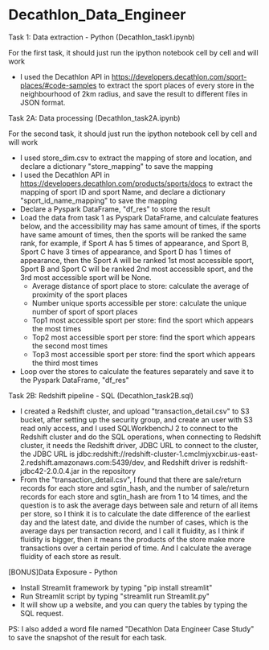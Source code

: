 # Decathlon_Data_Engineer

Task 1: Data extraction - Python (Decathlon_task1.ipynb)

For the first task, it should just run the ipython notebook cell by cell and will work
- I used the Decathlon API in https://developers.decathlon.com/sport-places/#code-samples to extract the sport places of every store in the neighbourhood of 2km radius, and save the result to different files in JSON format.

Task 2A: Data processing (Decathlon_task2A.ipynb)

For the second task, it should just run the ipython notebook cell by cell and will work
- I used store_dim.csv to extract the mapping of store and location, and declare a dictionary "store_mapping" to save the mapping
- I used the Decathlon API in https://developers.decathlon.com/products/sports/docs to extract the mapping of sport ID and sport Name, and declare a dictionary "sport_id_name_mapping" to save the mapping
- Declare a Pyspark DataFrame, "df_res" to store the result 
- Load the data from task 1 as Pyspark DataFrame, and calculate features below, and the accessibility may has same amount of times, if the sports have same amount of times, then the sports will be ranked the same rank, for example, if Sport A has 5 times of appearance, and Sport B, Sport C have 3 times of appearance, and Sport D has 1 times of appearance, then the Sport A will be ranked 1st most accessible sport, Sport B and Sport C will be ranked 2nd most accessible sport, and the 3rd most accessible sport will be None.
  - Average distance of sport place to store: calculate the average of proximity of the sport places
  - Number unique sports accessible per store: calculate the unique number of sport of sport places
  - Top1 most accessible sport per store: find the sport which appears the most times
  - Top2 most accessible sport per store: find the sport which appears the second most times
  - Top3 most accessible sport per store: find the sport which appears the third most times
- Loop over the stores to calculate the features separately and save it to the Pyspark DataFrame, "df_res"


Task 2B: Redshift pipeline - SQL (Decathlon_task2B.sql)

- I created a Redshift cluster, and upload "transaction_detail.csv" to S3 bucket, after setting up the security group, and create an user with S3 read only access, and I used SQLWorkbenchJ 2 to connect to the Redshift cluster and do the SQL operations, when connecting to Redshift cluster, it needs the Redshift driver, JDBC URL to connect to the cluster, the JDBC URL is jdbc:redshift://redshift-cluster-1.cmclmjyxcbir.us-east-2.redshift.amazonaws.com:5439/dev, and Redshift driver is redshift-jdbc42-2.0.0.4.jar in the repository
- From the "transaction_detail.csv", I found that there are sale/return records for each store and sgtin_hash, and the number of sale/return records for each store and sgtin_hash are from 1 to 14 times, and the question is to ask the average days between sale and return of all items per store, so I think it is to calculate the date difference of the earliest day and the latest date, and divide the number of cases, which is the average days per transaction record, and I call it fluidity, as I think if fluidity is bigger, then it means the products of the store make more transactions over a certain period of time. And I calculate the average fluidity of each store as result.


[BONUS]Data Exposure - Python

- Install Streamlit framework by typing "pip install streamlit"
- Run Streamlit script by typing "streamlit run Streamlit.py"
- It will show up a website, and you can query the tables by typing the SQL request.


PS: I also added a word file named "Decathlon Data Engineer Case Study" to save the snapshot of the result for each task.

